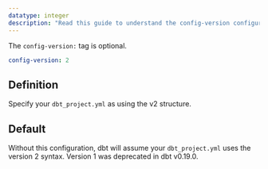 ```yaml
---
datatype: integer
description: "Read this guide to understand the config-version configuration in dbt."
---
```


The `config-version:` tag is optional.

<File name='dbt_project.yml'>

```yml
config-version: 2
```

</File>

## Definition

Specify your `dbt_project.yml` as using the v2 structure.

## Default

Without this configuration, dbt will assume your `dbt_project.yml` uses the version 2 syntax. Version 1 was deprecated in dbt v0.19.0.
